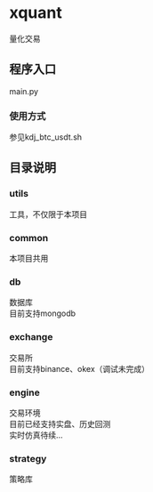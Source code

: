 # xquant
量化交易

## 程序入口
main.py
### 使用方式
参见kdj_btc_usdt.sh

## 目录说明
### utils
工具，不仅限于本项目
### common
本项目共用
### db
数据库</br>
目前支持mongodb
### exchange
交易所</br>
目前支持binance、okex（调试未完成）
### engine
交易环境</br>
目前已经支持实盘、历史回测</br>
实时仿真待续...
### strategy
策略库
